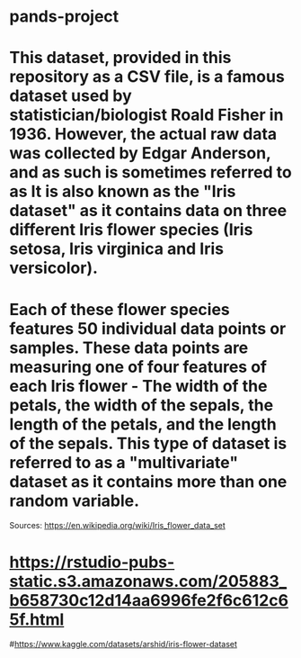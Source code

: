 # pands-project

# This dataset, provided in this repository as a CSV file, is a famous dataset used by statistician/biologist Roald Fisher in 1936. However, the actual raw data was collected by Edgar Anderson, and as such is sometimes referred to as  It is also known as the "Iris dataset" as it contains data on three different Iris flower species (Iris setosa, Iris virginica and Iris versicolor). 
# Each of these flower species features 50 individual data points or samples. These data points are measuring one of four features of each Iris flower - The width of the petals, the width of the sepals, the length of the petals, and the length of the sepals. This type of dataset is referred to as a "multivariate" dataset as it contains more than one random variable.

Sources: https://en.wikipedia.org/wiki/Iris_flower_data_set
# https://rstudio-pubs-static.s3.amazonaws.com/205883_b658730c12d14aa6996fe2f6c612c65f.html
#https://www.kaggle.com/datasets/arshid/iris-flower-dataset
